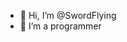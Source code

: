 - 👋 Hi, I’m @SwordFlying
- 👀 I’m a programmer

<!---
SwordFlying/SwordFlying is a ✨ special ✨ repository because its `README.md` (this file) appears on your GitHub profile.
You can click the Preview link to take a look at your changes.
--->
